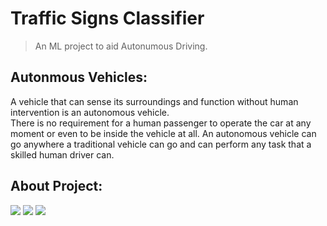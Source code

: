 # Traffic Signs Classifier

> <Subtitle>

> An ML project to aid Autonumous Driving.


## Autonmous Vehicles:
<p>
A vehicle that can sense its surroundings and function without human intervention is an autonomous vehicle. <br>
There is no requirement for a human passenger to operate the car at any moment or even to be inside the vehicle at all.
An autonomous vehicle can go anywhere a traditional vehicle can go and can perform any task that a skilled human driver can.
</p>

## About Project:
<img src="https://github.com/sanjanadoss/trafic-sign-classification/blob/main/imgs/7.jpg">
<img src="https://github.com/sanjanadoss/trafic-sign-classification/blob/main/imgs/8.jpg">
<img src="https://github.com/sanjanadoss/trafic-sign-classification/blob/main/imgs/9.jpg">

